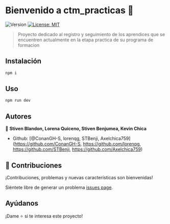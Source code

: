 # Bienvenido a ctm_practicas 👋
![Version](https://img.shields.io/badge/version-0.0.2--alpha-blue.svg?cacheSeconds=2592000)
[![License: MIT](https://img.shields.io/badge/License-MIT-yellow.svg)](#)

> Proyecto dedicado al registro y seguimiento de los aprendices que se encuentren actualmente en la etapa practica de su programa de formacion

## Instalación

```sh
npm i
```

## Uso

```sh
npm run dev
```

## Autores

👤 **Stiven Blandon, Lorena Quiceno, Stiven Benjumea, Kevin Chica**

* Github: [@ConanGH-S, lorenqg, STBenji, Axelchica759](https://github.com/ConanGH-S, https://github.com/lorenqg, https://github.com/STBenji, https://github.com/Axelchica759)

## 🤝 Contribuciones

¡Contribuciones, problemas y nuevas características son bienvenidas!

Siéntete libre de generar un problema [issues page](https://github.com/ConanGH-S/practicas_sena/issues). 

## Ayúdanos

¡Dame ⭐️ si te interesa este proyecto!
